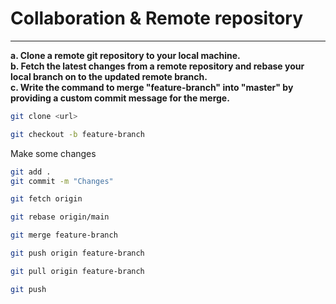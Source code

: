 # Collaboration & Remote repository

<hr />

**a. Clone a remote git repository to your local machine.**
<br/>
**b. Fetch the latest changes from a remote repository and rebase your local branch on to the updated remote branch.**
<br/>
**c. Write the command to merge "feature-branch" into "master" by providing a custom commit message for the merge.**
<br/>

```bash
git clone <url>
```

```bash
git checkout -b feature-branch
```

Make some changes

```bash
git add .
git commit -m "Changes"
```

```bash
git fetch origin
```

```bash
git rebase origin/main
```

```bash
git merge feature-branch
```

```bash
git push origin feature-branch
```

```bash
git pull origin feature-branch  
```

```bash
git push
```
